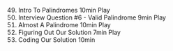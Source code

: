 49. Intro To Palindromes
    10min
    Play
50. Interview Question #6 - Valid Palindrome
    9min
    Play
51. Almost A Palindrome
    10min
    Play
52. Figuring Out Our Solution
    7min
    Play
53. Coding Our Solution
    10min

